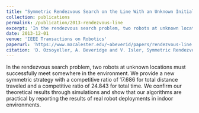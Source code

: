 ```yaml
---
title: "Symmetric Rendezvous Search on the Line With an Unknown Initial Distance"
collection: publications
permalink: /publication/2013-rendezvous-line
excerpt: 'In the rendezvous search problem, two robots at unknown locations must successfully meet somewhere in the environment.  We provide a new symmetric strategy with a competitive ratio of 17.686 for total distance traveled and a competitive ratio of 24.843 for total time.'
date: 2013-12-01
venue: 'IEEE Transactions on Robotics'
paperurl: 'https://www.macalester.edu/~abeverid/papers/rendezvous-line.pdf'
citation: 'D. Ozsoyeller, A. Beveridge and V. Isler, Symmetric Rendezvous Search on the Line With an Unknown Initial Distance, IEEE Transactions on Robotics, vol. 29, no. 6 (2013), pp. 1366-1379.'
---
```


In the rendezvous search problem, two robots at unknown locations must successfully meet somewhere in the environment. 
We provide a new symmetric strategy with a competitive ratio of 17.686 for total distance traveled and a competitive ratio of 24.843 for total time. 
We confirm our theoretical results through simulations and show that our algorithms are practical by reporting the results of real robot deployments in indoor environments.


